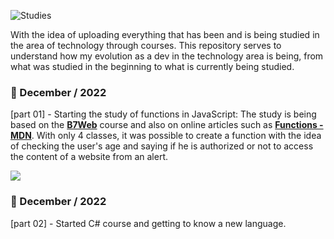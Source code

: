 ![Studies](https://user-images.githubusercontent.com/110639073/205704119-afaf9ec1-b1bb-4813-b247-43bc2a0d4937.png)





With the idea of uploading everything that has been and is being studied in the area of technology through courses. This repository serves to understand how my evolution as a dev in the technology area is being, from what was studied in the beginning to what is currently being studied.

<h3> 🎄 December / 2022 </h3>
<p>
    [part 01] - Starting the study of functions in JavaScript: The study is being based on the  <strong><a href="https://b7web.com.br/fullstack/?gclid=Cj0KCQiAyracBhDoARIsACGFcS6ACDVC2k4qzBPYzjvhViz62Qo7-vzirjREgoxLDCDUm9S-Ce6TBjcaAn5UEALw_wcB&ref=I24108426I">B7Web</a></strong> course and also on online articles such as <strong> <a href="https://developer.mozilla.org/en-US/docs/Web/JavaScript/Guide/Functions">Functions - MDN</a></strong>.
    With only 4 classes, it was possible to create a function with the idea of ​​checking the user's age and saying if he is authorized or not to access the content of a website from an alert.
</p>

<img src="https://user-images.githubusercontent.com/110639073/205706281-eb9ae5b9-9b46-4444-bf8c-2bc603dc8df7.gif"/>

<h3> 🎄 December / 2022 </h3>
<p>
    [part 02] - Started C# course and getting to know a new language.
</p>
